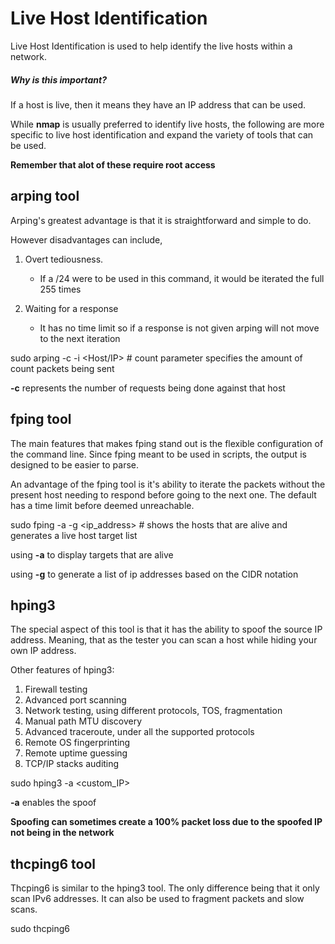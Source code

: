 # Live Host Identification

Live Host Identification is used to help identify the live hosts within a network.

##### Why is this important?

If a host is live, then it means they have an IP address that can be used.

While **nmap** is usually preferred to identify live hosts, the following are more specific to live host identification and expand the variety of tools that can be used. 

**Remember that alot of these require root access**

## arping tool

Arping's greatest advantage is that it is straightforward and simple to do.

However disadvantages can include, 

1. Overt tediousness. 
    - If a /24 were to be used in this command, it would be iterated the full 255 times

2. Waiting for a response
    - It has no time limit so if a response is not given arping will not move to the next iteration




sudo arping -c <count> -i <interface> <Host/IP> # count parameter specifies the amount of count packets being sent


 **-c** represents the number of requests being done against that host

## fping tool

The main features that makes fping stand out is the flexible configuration of the command line. Since fping meant to be used in scripts, the output is designed to be easier to parse. 

An advantage of the fping tool is it's ability to iterate the packets without the present host needing to respond before going to the next one. The default has a time limit before deemed unreachable. 


sudo fping -a -g <ip_address> # shows the hosts that are alive and generates a live host target list


using **-a** to display targets that are alive

using **-g** to generate a list of ip addresses based on the CIDR notation 

## hping3

The special aspect of this tool is that it has the ability to spoof the source IP address. Meaning, that as the tester you can scan a host while hiding your own IP address. 

Other features of hping3: 

1. Firewall testing
2. Advanced port scanning
3. Network testing, using different protocols, TOS, fragmentation
4. Manual path MTU discovery
5. Advanced traceroute, under all the supported protocols
6. Remote OS fingerprinting
7. Remote uptime guessing
8. TCP/IP stacks auditing



sudo hping3 <host IP> -a <custom_IP>


**-a**  enables the spoof

**Spoofing can sometimes create a 100% packet loss due to the spoofed IP not being in the network**

## thcping6 tool

Thcping6 is similar to the hping3 tool. The only difference being that it only scan IPv6 addresses. It can also be used to fragment packets and slow scans. 


sudo thcping6 <interface> <destination IPv6>